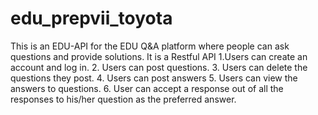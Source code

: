 # edu_prepvii_toyota
This is an EDU-API for the EDU Q&A platform where people can ask questions and provide solutions.
It is a Restful API 
1.Users can create an account and log in.
2. Users can post questions.
3. Users can delete the questions they post.
4. Users can post answers
5. Users can view the answers to questions.
6. User can accept a response out of all the responses to his/her
question as the preferred answer.
